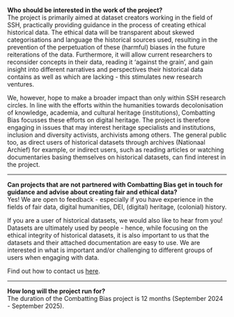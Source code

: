 **Who should be interested in the work of the project?** <br>
The project is primarily aimed at dataset creators working in the field of SSH, practically providing guidance in the process of creating ethical historical data. The ethical data will be transparent about skewed categorisations and language the historical sources used, resulting in the prevention of the perpetuation of these (harmful) biases in the future reiterations of the data. Furthermore, it will allow current researchers to reconsider concepts in their data, reading it ‘against the grain’, and gain insight into different narratives and perspectives their historical data contains as well as which are lacking - this stimulates new research ventures. 

We, however, hope to make a broader impact than only within SSH research circles. In line with the efforts within the humanities towards decolonisation of knowledge, academia, and cultural heritage (institutions), Combatting Bias focusses these efforts on digital heritage. The project is therefore engaging in issues that may interest heritage specialists and institutions, inclusion and diversity activists, archivists among others. The general public too, as direct users of historical datasets through archives (Nationaal Archief) for example, or indirect users, such as reading articles or watching documentaries basing themselves on historical datasets, can find interest in the project. 
____

**Can projects that are not partnered with Combatting Bias get in touch for guidance and advise about creating fair and ethical data?** <br>
Yes! We are open to feedback - especially if you have experience in the fields of fair data, digital humanities, DEI, (digital) heritage, (colonial) history. 

If you are a user of historical datasets, we would also like to hear from you! Datasets are ultimately used by people - hence, while focusing on the ethical integrity of historical datasets, it is also important to us that the datasets and their attached documentation are easy to use. We are interested in what is important and/or challenging to different groups of users when engaging with data. 

Find out how to contact us [here](../../contact/contact/).
____

**How long will the project run for?** <br>
The duration of the Combatting Bias project is 12 months (September 2024 - September 2025). 

